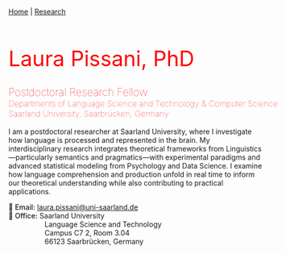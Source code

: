 [Home](#home) | [Research](research.md)


<a id="home"></a>
<h1 style="color:red; font-size: 3em; font-weight: 400;">Laura Pissani, PhD</h1>
<h2 style="color:red; font-weight:50; margin-bottom: 0;">Postdoctoral Research Fellow</h2>
<h3 style="color:red; font-weight:20; margin-top: 0; white-space: nowrap;">
Departments of Language Science and Technology & Computer Science<br>
Saarland University, Saarbrücken, Germany</h3>


<p> I am a postdoctoral researcher at Saarland University, where I investigate how language is processed and represented in the brain. My interdisciplinary research integrates theoretical frameworks from Linguistics—particularly semantics and pragmatics—with experimental paradigms and advanced statistical modeling from Psychology and Data Science. I examine how language comprehension and production unfold in real time to inform our theoretical understanding while also contributing to practical applications.
</p>

<div>
  <span style="font-weight: 500;">📩 Email:</span> <a href="mailto:laura.pissani@uni-saarland.de">laura.pissani@uni-saarland.de</a>
</div>
<div>
  <span style="font-weight: 500;">📍 Office:</span> Saarland University
</div>
<div style="margin-left: 1.9cm; margin-top: 0; margin-bottom: 0;">Language Science and Technology</div>
<div style="margin-left: 1.9cm; margin-top: 0; margin-bottom: 0;">Campus C7 2, Room 3.04</div>
<div style="margin-left: 1.9cm; margin-top: 0; margin-bottom: 0;">66123 Saarbrücken, Germany</div>



